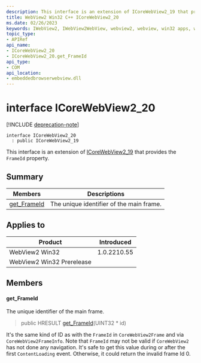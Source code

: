 ```yaml
---
description: This interface is an extension of ICoreWebView2_19 that provides the `FrameId` property.
title: WebView2 Win32 C++ ICoreWebView2_20
ms.date: 02/26/2023
keywords: IWebView2, IWebView2WebView, webview2, webview, win32 apps, win32, edge, ICoreWebView2, ICoreWebView2Controller, browser control, edge html, ICoreWebView2_20
topic_type: 
- APIRef
api_name:
- ICoreWebView2_20
- ICoreWebView2_20.get_FrameId
api_type:
- COM
api_location:
- embeddedbrowserwebview.dll
---
```


# interface ICoreWebView2_20

[!INCLUDE [deprecation-note](../includes/deprecation-note.md)]

```
interface ICoreWebView2_20
  : public ICoreWebView2_19
```

This interface is an extension of [ICoreWebView2_19](icorewebview2_19.md) that provides the `FrameId` property.

## Summary

 Members                        | Descriptions
--------------------------------|---------------------------------------------
[get_FrameId](#get_frameid) | The unique identifier of the main frame.

## Applies to

Product                         | Introduced
--------------------------------|---------------------------------------------
WebView2 Win32            |    1.0.2210.55
WebView2 Win32 Prerelease |    

## Members

#### get_FrameId

The unique identifier of the main frame.

> public HRESULT [get_FrameId](#get_frameid)(UINT32 * id)

It's the same kind of ID as with the `FrameId` in `CoreWebView2Frame` and via `CoreWebView2FrameInfo`. Note that `FrameId` may not be valid if `CoreWebView2` has not done any navigation. It's safe to get this value during or after the first `ContentLoading` event. Otherwise, it could return the invalid frame Id 0.

